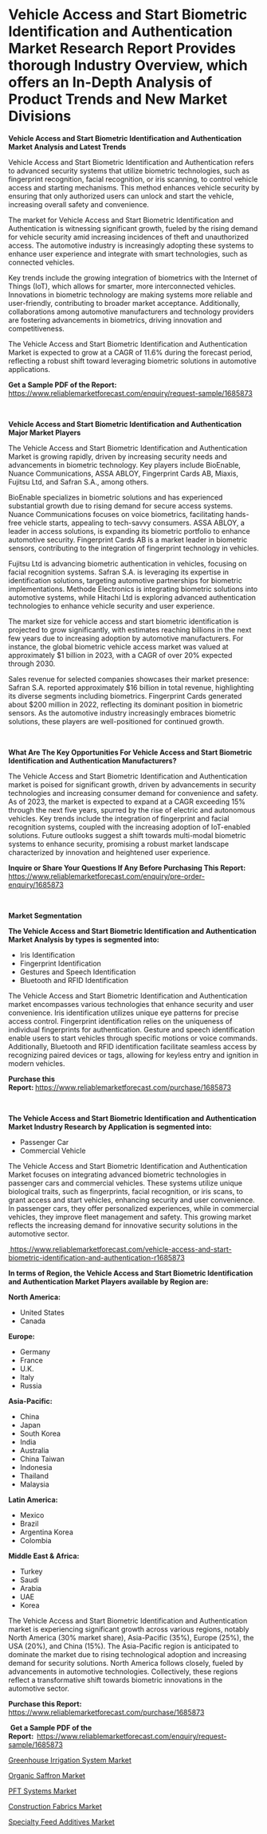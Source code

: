 <p><h1>Vehicle Access and Start Biometric Identification and Authentication Market Research Report Provides thorough Industry Overview, which offers an In-Depth Analysis of Product Trends and New Market Divisions</h1></p><p><strong>Vehicle Access and Start Biometric Identification and Authentication Market Analysis and Latest Trends</strong></p>
<p><p>Vehicle Access and Start Biometric Identification and Authentication refers to advanced security systems that utilize biometric technologies, such as fingerprint recognition, facial recognition, or iris scanning, to control vehicle access and starting mechanisms. This method enhances vehicle security by ensuring that only authorized users can unlock and start the vehicle, increasing overall safety and convenience.</p><p>The market for Vehicle Access and Start Biometric Identification and Authentication is witnessing significant growth, fueled by the rising demand for vehicle security amid increasing incidences of theft and unauthorized access. The automotive industry is increasingly adopting these systems to enhance user experience and integrate with smart technologies, such as connected vehicles. </p><p>Key trends include the growing integration of biometrics with the Internet of Things (IoT), which allows for smarter, more interconnected vehicles. Innovations in biometric technology are making systems more reliable and user-friendly, contributing to broader market acceptance. Additionally, collaborations among automotive manufacturers and technology providers are fostering advancements in biometrics, driving innovation and competitiveness.</p><p>The Vehicle Access and Start Biometric Identification and Authentication Market is expected to grow at a CAGR of 11.6% during the forecast period, reflecting a robust shift toward leveraging biometric solutions in automotive applications.</p></p>
<p><strong>Get a Sample PDF of the Report:&nbsp;</strong> <a href="https://www.reliablemarketforecast.com/enquiry/request-sample/1685873?utm_campaign=1834&utm_medium=2&utm_source=Github&utm_content=ia&utm_term=17122024&utm_id=vehicle-access-and-start-biometric-identification-and-authentication">https://www.reliablemarketforecast.com/enquiry/request-sample/1685873</a></p>
<p>&nbsp;</p>
<p><strong>Vehicle Access and Start Biometric Identification and Authentication Major Market Players</strong></p>
<p><p>The Vehicle Access and Start Biometric Identification and Authentication Market is growing rapidly, driven by increasing security needs and advancements in biometric technology. Key players include BioEnable, Nuance Communications, ASSA ABLOY, Fingerprint Cards AB, Miaxis, Fujitsu Ltd, and Safran S.A., among others.</p><p>BioEnable specializes in biometric solutions and has experienced substantial growth due to rising demand for secure access systems. Nuance Communications focuses on voice biometrics, facilitating hands-free vehicle starts, appealing to tech-savvy consumers. ASSA ABLOY, a leader in access solutions, is expanding its biometric portfolio to enhance automotive security. Fingerprint Cards AB is a market leader in biometric sensors, contributing to the integration of fingerprint technology in vehicles.</p><p>Fujitsu Ltd is advancing biometric authentication in vehicles, focusing on facial recognition systems. Safran S.A. is leveraging its expertise in identification solutions, targeting automotive partnerships for biometric implementations. Methode Electronics is integrating biometric solutions into automotive systems, while Hitachi Ltd is exploring advanced authentication technologies to enhance vehicle security and user experience.</p><p>The market size for vehicle access and start biometric identification is projected to grow significantly, with estimates reaching billions in the next few years due to increasing adoption by automotive manufacturers. For instance, the global biometric vehicle access market was valued at approximately $1 billion in 2023, with a CAGR of over 20% expected through 2030.</p><p>Sales revenue for selected companies showcases their market presence: Safran S.A. reported approximately $16 billion in total revenue, highlighting its diverse segments including biometrics. Fingerprint Cards generated about $200 million in 2022, reflecting its dominant position in biometric sensors. As the automotive industry increasingly embraces biometric solutions, these players are well-positioned for continued growth.</p></p>
<p>&nbsp;</p>
<p><strong>What Are The Key Opportunities For Vehicle Access and Start Biometric Identification and Authentication Manufacturers?</strong></p>
<p><p>The Vehicle Access and Start Biometric Identification and Authentication market is poised for significant growth, driven by advancements in security technologies and increasing consumer demand for convenience and safety. As of 2023, the market is expected to expand at a CAGR exceeding 15% through the next five years, spurred by the rise of electric and autonomous vehicles. Key trends include the integration of fingerprint and facial recognition systems, coupled with the increasing adoption of IoT-enabled solutions. Future outlooks suggest a shift towards multi-modal biometric systems to enhance security, promising a robust market landscape characterized by innovation and heightened user experience.</p></p>
<p><strong>Inquire or Share Your Questions If Any Before Purchasing This Report:</strong> <a href="https://www.reliablemarketforecast.com/enquiry/pre-order-enquiry/1685873?utm_campaign=1834&utm_medium=2&utm_source=Github&utm_content=ia&utm_term=17122024&utm_id=vehicle-access-and-start-biometric-identification-and-authentication">https://www.reliablemarketforecast.com/enquiry/pre-order-enquiry/1685873</a></p>
<p>&nbsp;</p>
<p><strong>Market Segmentation</strong></p>
<p><strong>The Vehicle Access and Start Biometric Identification and Authentication Market Analysis by types is segmented into:</strong></p>
<p><ul><li>Iris Identification</li><li>Fingerprint Identification</li><li>Gestures and Speech Identification</li><li>Bluetooth and RFID Identification</li></ul></p>
<p><p>The Vehicle Access and Start Biometric Identification and Authentication market encompasses various technologies that enhance security and user convenience. Iris identification utilizes unique eye patterns for precise access control. Fingerprint identification relies on the uniqueness of individual fingerprints for authentication. Gesture and speech identification enable users to start vehicles through specific motions or voice commands. Additionally, Bluetooth and RFID identification facilitate seamless access by recognizing paired devices or tags, allowing for keyless entry and ignition in modern vehicles.</p></p>
<p><strong>Purchase this Report:&nbsp;</strong><a href="https://www.reliablemarketforecast.com/purchase/1685873?utm_campaign=1834&utm_medium=2&utm_source=Github&utm_content=ia&utm_term=17122024&utm_id=vehicle-access-and-start-biometric-identification-and-authentication">https://www.reliablemarketforecast.com/purchase/1685873</a></p>
<p>&nbsp;</p>
<p><strong>The Vehicle Access and Start Biometric Identification and Authentication Market Industry Research by Application is segmented into:</strong></p>
<p><ul><li>Passenger Car</li><li>Commercial Vehicle</li></ul></p>
<p><p>The Vehicle Access and Start Biometric Identification and Authentication Market focuses on integrating advanced biometric technologies in passenger cars and commercial vehicles. These systems utilize unique biological traits, such as fingerprints, facial recognition, or iris scans, to grant access and start vehicles, enhancing security and user convenience. In passenger cars, they offer personalized experiences, while in commercial vehicles, they improve fleet management and safety. This growing market reflects the increasing demand for innovative security solutions in the automotive sector.</p></p>
<p><a href="https://www.reliablemarketforecast.com/vehicle-access-and-start-biometric-identification-and-authentication-r1685873?utm_campaign=1834&utm_medium=2&utm_source=Github&utm_content=ia&utm_term=17122024&utm_id=vehicle-access-and-start-biometric-identification-and-authentication">&nbsp;https://www.reliablemarketforecast.com/vehicle-access-and-start-biometric-identification-and-authentication-r1685873</a></p>
<p><strong>In terms of Region, the Vehicle Access and Start Biometric Identification and Authentication Market Players available by Region are:</strong></p>
<p>
    <p> <strong> North America: </strong>
        <ul>
            <li>United States</li>
            <li>Canada</li>
        </ul>
        </p> 
    <p> <strong> Europe: </strong>
        <ul>
            <li>Germany</li>
            <li>France</li>
            <li>U.K.</li>
            <li>Italy</li>
            <li>Russia</li>
        </ul>
        </p> 
    <p> <strong> Asia-Pacific: </strong>
        <ul>
            <li>China</li>
            <li>Japan</li>
            <li>South Korea</li>
            <li>India</li>
            <li>Australia</li>
            <li>China Taiwan</li>
            <li>Indonesia</li>
            <li>Thailand</li>
            <li>Malaysia</li>
        </ul>
        </p> 
    <p> <strong> Latin America: </strong>
        <ul>
            <li>Mexico</li>
            <li>Brazil</li>
            <li>Argentina Korea</li>
            <li>Colombia</li>
        </ul>
        </p> 
    <p> <strong> Middle East & Africa: </strong>
        <ul>
            <li>Turkey</li>
            <li>Saudi</li>
            <li>Arabia</li>
            <li>UAE</li>
            <li>Korea</li>
        </ul>
    </p>
    </p>
<p><p>The Vehicle Access and Start Biometric Identification and Authentication market is experiencing significant growth across various regions, notably North America (30% market share), Asia-Pacific (35%), Europe (25%), the USA (20%), and China (15%). The Asia-Pacific region is anticipated to dominate the market due to rising technological adoption and increasing demand for security solutions. North America follows closely, fueled by advancements in automotive technologies. Collectively, these regions reflect a transformative shift towards biometric innovations in the automotive sector.</p></p>
<p><strong>Purchase this Report: </strong><a href="https://www.reliablemarketforecast.com/purchase/1685873?utm_campaign=1834&utm_medium=2&utm_source=Github&utm_content=ia&utm_term=17122024&utm_id=vehicle-access-and-start-biometric-identification-and-authentication">https://www.reliablemarketforecast.com/purchase/1685873</a></p>
<p>&nbsp;<strong>Get a Sample PDF of the Report:&nbsp;&nbsp;</strong><a href="https://www.reliablemarketforecast.com/enquiry/request-sample/1685873?utm_campaign=1834&utm_medium=2&utm_source=Github&utm_content=ia&utm_term=17122024&utm_id=vehicle-access-and-start-biometric-identification-and-authentication">https://www.reliablemarketforecast.com/enquiry/request-sample/1685873</a></p>
<p><strong></strong></p>
<p><p><a href="https://www.linkedin.com/pulse/current-future-growth-potential-greenhouse-irrigation-system-k79ee?utm_campaign=1834&utm_medium=2&utm_source=Github&utm_content=ia&utm_term=17122024&utm_id=vehicle-access-and-start-biometric-identification-and-authentication">Greenhouse Irrigation System Market</a></p><p><a href="https://www.linkedin.com/pulse/strategic-analysis-organic-saffron-market-forecast-cagr-scfbe?utm_campaign=1834&utm_medium=2&utm_source=Github&utm_content=ia&utm_term=17122024&utm_id=vehicle-access-and-start-biometric-identification-and-authentication">Organic Saffron Market</a></p><p><a href="https://github.com/ashepherd82/Market-Research-Report-List-6/blob/main/pft-systems-market.md?utm_campaign=1834&utm_medium=2&utm_source=Github&utm_content=ia&utm_term=17122024&utm_id=vehicle-access-and-start-biometric-identification-and-authentication">PFT Systems Market</a></p><p><a href="https://www.linkedin.com/pulse/projected-growth-construction-fabrics-market-87-cagr-utvdc?utm_campaign=1834&utm_medium=2&utm_source=Github&utm_content=ia&utm_term=17122024&utm_id=vehicle-access-and-start-biometric-identification-and-authentication">Construction Fabrics Market</a></p><p><a href="https://www.linkedin.com/pulse/a-mkt-nova-vc8zf?utm_campaign=1834&utm_medium=2&utm_source=Github&utm_content=ia&utm_term=17122024&utm_id=vehicle-access-and-start-biometric-identification-and-authentication">Specialty Feed Additives Market</a></p></p>
